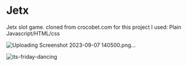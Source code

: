 # Jetx
Jetx slot game. cloned from crocobet.com
for this project I used: Plain Javascript/HTML/css

![Uploading Screenshot 2023-09-07 140500.png…]()


![its-friday-dancing](https://github.com/Jekson365/Jetx/assets/95965429/69ac4e3d-21a7-4a3c-869a-900e7b3e8809)
